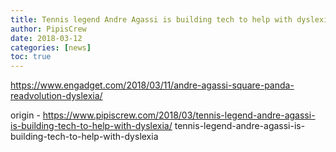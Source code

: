 ```yaml
---
title: Tennis legend Andre Agassi is building tech to help with dyslexia
author: PipisCrew
date: 2018-03-12
categories: [news]
toc: true
---
```


https://www.engadget.com/2018/03/11/andre-agassi-square-panda-readvolution-dyslexia/

origin - https://www.pipiscrew.com/2018/03/tennis-legend-andre-agassi-is-building-tech-to-help-with-dyslexia/ tennis-legend-andre-agassi-is-building-tech-to-help-with-dyslexia